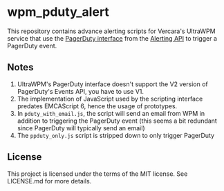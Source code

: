 wpm\_pduty\_alert
======================

This repository contains advance alerting scripts for Vercara's UltraWPM service that use the [PagerDuty interface](http://docs.ultrawpm.com/alertpolicy-api/d0/d6e/interfacebiz_1_1neustar_1_1webmetrics_1_1alerting_1_1script_1_1api_1_1_pager_duty.html) from the [Alerting API](http://docs.ultrawpm.com/alertpolicy-api/annotated.html) to trigger a PagerDuty event.

## Notes

1. UltraWPM's PagerDuty interface doesn't support the V2 version of PagerDuty's Events API, you have to use V1.
2. The implementation of JavaScript used by the scripting interface predates EMCAScript 6, hence the usage of prototypes.
3. In `pduty_with_email.js`, the script will send an email from WPM in addition to triggering the PagerDuty event (this seems a bit redundant since PagerDuty will typically send an email)
4. The `ppduty_only.js` script is stripped down to only trigger PagerDuty

## License

This project is licensed under the terms of the MIT license. See LICENSE.md for more details.
